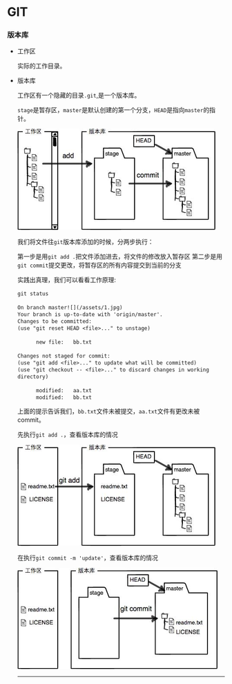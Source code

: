 # GIT

### 版本库

* 工作区

  实际的工作目录。

* 版本库

  工作区有一个隐藏的目录`.git`,是一个版本库。
  
  `stage`是暂存区，`master`是默认创建的第一个分支，`HEAD`是指向`master`的指针。

  ![](/assets/0.jpg)
  
  我们将文件往`git`版本库添加的时候，分两步执行：
  
  第一步是用`git add .`把文件添加进去，将文件的修改放入暂存区
  第二步是用`git commit`提交更改，将暂存区的所有内容提交到当前的分支
  
  实践出真理，我们可以看看工作原理:
  
  ```
  git status
  
  On branch master![](/assets/1.jpg)
  Your branch is up-to-date with 'origin/master'.
  Changes to be committed:
  (use "git reset HEAD <file>..." to unstage)

        new file:   bb.txt

  Changes not staged for commit:
  (use "git add <file>..." to update what will be committed)
  (use "git checkout -- <file>..." to discard changes in working directory)

        modified:   aa.txt
        modified:   bb.txt

  ```


  上面的提示告诉我们，`bb.txt`文件未被提交，`aa.txt`文件有更改未被commit。
  
  先执行`git add .`，查看版本库的情况
  
  ![](/assets/1.jpg)
  
  在执行`git commit -m 'update'`，查看版本库的情况
  
  ![](/assets/2.jpg)
  
  <hr/>
  
  
  
  
